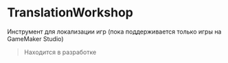 # TranslationWorkshop

Инструмент для локализации игр (пока поддерживается только игры на GameMaker Studio)

> Находится в разработке
